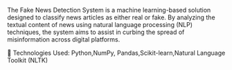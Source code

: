 The Fake News Detection System is a machine learning-based solution designed to classify news articles as either real or fake. By analyzing the textual content of news using natural language processing (NLP) techniques, the system aims to assist in curbing the spread of misinformation across digital platforms.

🧠 Technologies Used:
Python,NumPy, Pandas,Scikit-learn,Natural Language Toolkit (NLTK)
